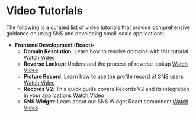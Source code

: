 # Video Tutorials

The following is a curated list of video tutorials that provide comprehensive guidance on using SNS and developing small-scale applications:

- **Frontend Development (React):**
  - **Domain Resolution:** Learn how to resolve domains with this tutorial [Watch Video](https://www.youtube.com/watch?v=1URvs0Pdcb4)
  - **Reverse Lookup:** Understand the process of reverse lookup [Watch Video](https://www.youtube.com/watch?v=MWz-Vt1SoFE)
  - **Picture Record**: Learn how to use the profile record of SNS users [Watch Video](https://youtu.be/Gj1eLIY3uRk)
  - **Records V2**: This quick guide covers Records V2 and its integration in your applications [Watch Video](https://www.youtube.com/watch?v=hmAaAiZJVJs)
  - **SNS Widget**: Learn about our SNS Widget React component [Watch Video](https://www.youtube.com/watch?v=ZlBZjNUvuxc)
